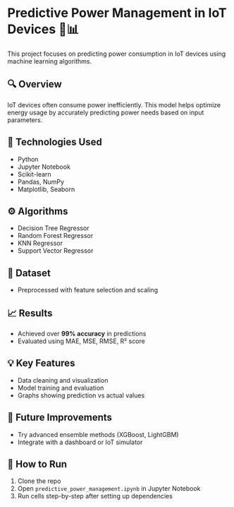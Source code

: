 # Predictive Power Management in IoT Devices 🔋📊

This project focuses on predicting power consumption in IoT devices using machine learning algorithms.

## 🔍 Overview
IoT devices often consume power inefficiently. This model helps optimize energy usage by accurately predicting power needs based on input parameters.

## 📁 Technologies Used
- Python  
- Jupyter Notebook  
- Scikit-learn  
- Pandas, NumPy  
- Matplotlib, Seaborn

## ⚙️ Algorithms  
- Decision Tree Regressor
- Random Forest Regressor 
- KNN Regressor
- Support Vector Regressor

## 🧪 Dataset
- Preprocessed with feature selection and scaling

## 📈 Results
- Achieved over **99% accuracy** in predictions
- Evaluated using MAE, MSE, RMSE, R² score

## 💡 Key Features
- Data cleaning and visualization
- Model training and evaluation
- Graphs showing prediction vs actual values

## 🚀 Future Improvements
- Try advanced ensemble methods (XGBoost, LightGBM)
- Integrate with a dashboard or IoT simulator

## 📎 How to Run
1. Clone the repo  
2. Open `predictive_power_management.ipynb` in Jupyter Notebook  
3. Run cells step-by-step after setting up dependencies
